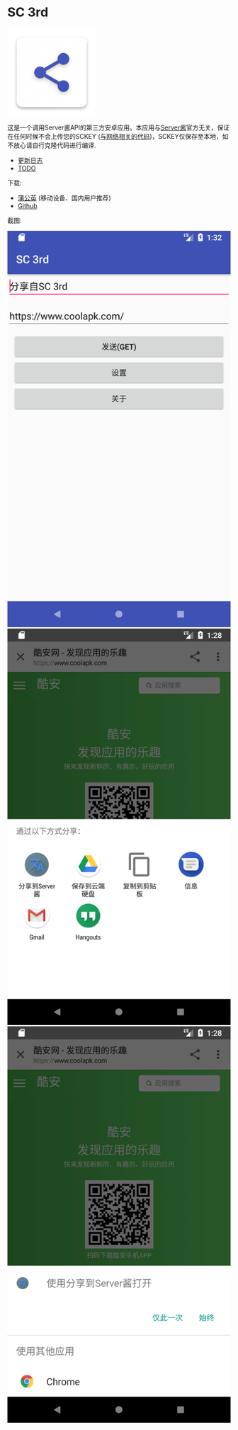 # SC 3rd

<img src="./images/icon.png" width = "200" height = "200" alt="图片名称" align=center />

这是一个调用Server酱API的第三方安卓应用。本应用与[Server酱](http://sc.ftqq.com/3.version)官方无关，保证在任何时候不会上传您的SCKEY ([与网络相关的代码](app/src/main/java/com/zhihaofans/server_chan_3rd_party/util/ServerChanUtil.kt))，SCKEY仅保存至本地，如不放心请自行克隆代码进行编译.



- [更新日志](CHANGELOG.md)
- [TODO](TODO.md)

下载:
- [蒲公英](https://www.pgyer.com/M3Ef) (移动设备、国内用户推荐)
- [Github](https://github.com/zhihaofans/Server-Chan-Android/releases/latest)

截图:

![Screenshot](./images/Screenshot.png)
![Screenshot](./images/Screenshot_share.png)
![Screenshot](./images/Screenshot_browser.png)
